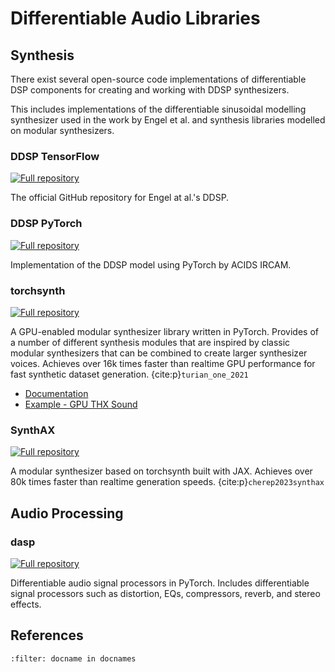 # Differentiable Audio Libraries

## Synthesis
There exist several open-source code implementations of differentiable DSP
components for creating and working with DDSP synthesizers. 

This includes implementations of the differentiable sinusoidal modelling synthesizer used in the work by Engel et al. and synthesis libraries modelled on modular synthesizers.

### DDSP TensorFlow

<a href="https://github.com/magenta/ddsp"><img src="https://img.shields.io/badge/Github-DDSP_TensorFlow-7DA416.svg?style=flat-square&amp;logo=GitHub" alt="Full repository"></a>

The official GitHub repository for Engel at al.'s DDSP.

### DDSP PyTorch

<a href="https://github.com/acids-ircam/ddsp_pytorch"><img src="https://img.shields.io/badge/Github-DDSP_PyTorch-7DA416.svg?style=flat-square&amp;logo=GitHub" alt="Full repository"></a>

Implementation of the DDSP model using PyTorch by ACIDS IRCAM.

### torchsynth

<a href="https://github.com/torchsynth/torchsynth"><img src="https://img.shields.io/badge/Github-torchsynth-7DA416.svg?style=flat-square&amp;logo=GitHub" alt="Full repository"></a>

A GPU-enabled modular synthesizer library written in PyTorch. Provides of a number of different synthesis modules that are inspired by classic modular synthesizers that can be combined to create larger synthesizer voices. Achieves over 16k times faster than realtime GPU performance for fast synthetic dataset generation. {cite:p}`turian_one_2021`

- [Documentation](https://torchsynth.readthedocs.io/en/latest/)
- [Example - GPU THX Sound](https://colab.research.google.com/drive/143JkEfo-TwNPvvMvhv7RGiLZpqzwVQYV?usp=sharing)

### SynthAX

<a href="https://github.com/PapayaResearch/synthax"><img src="https://img.shields.io/badge/Github-SynthAX-7DA416.svg?style=flat-square&amp;logo=GitHub" alt="Full repository"></a>

A modular synthesizer based on torchsynth built with JAX. Achieves over 80k times faster than realtime generation speeds. {cite:p}`cherep2023synthax`

## Audio Processing

### dasp

<a href="https://github.com/csteinmetz1/dasp-pytorch"><img src="https://img.shields.io/badge/Github-dasp-7DA416.svg?style=flat-square&amp;logo=GitHub" alt="Full repository"></a>

Differentiable audio signal processors in PyTorch. Includes differentiable signal processors such as distortion, EQs, compressors, reverb, and stereo effects.

## References

```{bibliography}
:filter: docname in docnames
```
